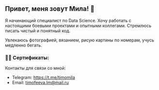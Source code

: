 ## Привет, меня зовут Мила! 👋

Я начинающий специалист по Data Science. Хочу работать с настоящими боевыми проектами и опытными коллегами. Стремлюсь писать чистый и понятный код.

Увлекаюсь фотографией, вязанием, рисую картины по номерам, учусь медленно бегать.

### 👩‍🎓 Сертификаты:


Контакты для связи со мной:
* Telegram: https://t.me/timomila
* Email: timofeeva.lm@mail.ru
